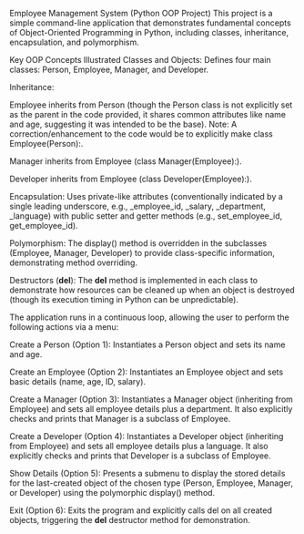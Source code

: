 Employee Management System (Python OOP Project)
This project is a simple command-line application that demonstrates fundamental concepts of Object-Oriented Programming in Python, including classes, inheritance, encapsulation, and polymorphism.

Key OOP Concepts Illustrated
Classes and Objects: Defines four main classes: Person, Employee, Manager, and Developer.

Inheritance:

Employee inherits from Person (though the Person class is not explicitly set as the parent in the code provided, it shares common attributes like name and age, suggesting it was intended to be the base). Note: A correction/enhancement to the code would be to explicitly make class Employee(Person):.

Manager inherits from Employee (class Manager(Employee):).

Developer inherits from Employee (class Developer(Employee):).

Encapsulation: Uses private-like attributes (conventionally indicated by a single leading underscore, e.g., _employee_id, _salary, _department, _language) with public setter and getter methods (e.g., set_employee_id, get_employee_id).

Polymorphism: The display() method is overridden in the subclasses (Employee, Manager, Developer) to provide class-specific information, demonstrating method overriding.

Destructors (__del__): The __del__ method is implemented in each class to demonstrate how resources can be cleaned up when an object is destroyed (though its execution timing in Python can be unpredictable).

The application runs in a continuous loop, allowing the user to perform the following actions via a menu:

Create a Person (Option 1): Instantiates a Person object and sets its name and age.

Create an Employee (Option 2): Instantiates an Employee object and sets basic details (name, age, ID, salary).

Create a Manager (Option 3): Instantiates a Manager object (inheriting from Employee) and sets all employee details plus a department. It also explicitly checks and prints that Manager is a subclass of Employee.

Create a Developer (Option 4): Instantiates a Developer object (inheriting from Employee) and sets all employee details plus a language. It also explicitly checks and prints that Developer is a subclass of Employee.

Show Details (Option 5): Presents a submenu to display the stored details for the last-created object of the chosen type (Person, Employee, Manager, or Developer) using the polymorphic display() method.

Exit (Option 6): Exits the program and explicitly calls del on all created objects, triggering the __del__ destructor method for demonstration.
